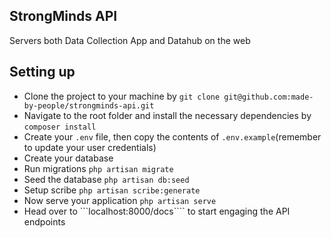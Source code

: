 
## StrongMinds API

Servers both Data Collection App and Datahub on the web

## Setting up
- Clone the project to your machine by ```git clone git@github.com:made-by-people/strongminds-api.git```
- Navigate to the root folder and install the necessary dependencies by ```composer install```
- Create your ```.env``` file, then copy the contents of ```.env.example```(remember to update your user credentials)
- Create your database 
- Run migrations ```php artisan migrate```
- Seed the database ```php artisan db:seed```
- Setup scribe ```php artisan scribe:generate```
- Now serve your application ```php artisan serve```
- Head over to ```localhost:8000/docs```` to start engaging the API endpoints

